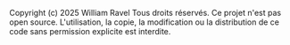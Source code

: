 Copyright (c) 2025 William Ravel
Tous droits réservés. Ce projet n'est pas open source. L'utilisation, la copie, la modification ou la distribution de ce code sans permission explicite est interdite.